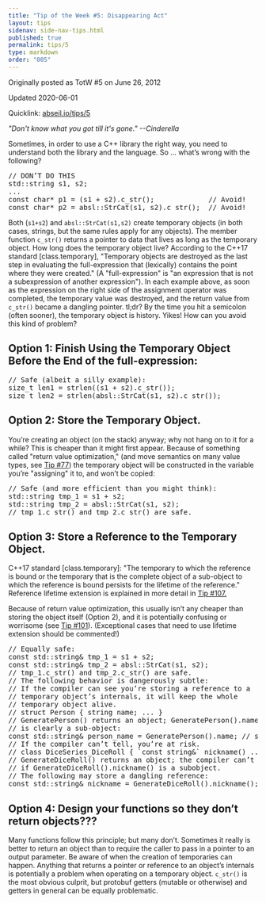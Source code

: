 ```yaml
---
title: "Tip of the Week #5: Disappearing Act"
layout: tips
sidenav: side-nav-tips.html
published: true
permalink: tips/5
type: markdown
order: "005"
---
```


Originally posted as TotW #5 on June 26, 2012



Updated 2020-06-01

Quicklink: [abseil.io/tips/5](https://abseil.io/tips/5)


*"Don't know what you got till it's gone." --Cinderella*

Sometimes, in order to use a C++ library the right way, you need to understand
both the library and the language. So … what’s wrong with the following?

<pre class="prettyprint lang-cpp bad-code">
// DON’T DO THIS
std::string s1, s2;
...
const char* p1 = (s1 + s2).c_str();             // Avoid!
const char* p2 = absl::StrCat(s1, s2).c_str();  // Avoid!
</pre>

Both (`s1+s2`) and `absl::StrCat(s1,s2)` create temporary objects (in both
cases, strings, but the same rules apply for any objects). The member function
`c_str()` returns a pointer to data that lives as long as the temporary object.
How long does the temporary object live? According to the C++17 standard
[class.temporary], "Temporary objects are destroyed as the last step in
evaluating the full-expression that (lexically) contains the point where they
were created." (A "full-expression" is "an expression that is not a
subexpression of another expression"). In each example above, as soon as the
expression on the right side of the assignment operator was completed, the
temporary value was destroyed, and the return value from `c_str()` became a
dangling pointer. tl;dr? By the time you hit a semicolon (often sooner), the
temporary object is history. Yikes! How can you avoid this kind of problem?

## Option 1: Finish Using the Temporary Object Before the End of the full-expression:

<pre class="prettyprint lang-cpp code">
// Safe (albeit a silly example):
size_t len1 = strlen((s1 + s2).c_str());
size_t len2 = strlen(absl::StrCat(s1, s2).c_str());
</pre>

## Option 2: Store the Temporary Object.

You’re creating an object (on the stack) anyway; why not hang on to it for a
while? This is cheaper than it might first appear. Because of something called
"return value optimization," (and move semantics on many value types, see
[Tip #77](/tips/77)) the temporary object will be constructed in the variable
you’re "assigning" it to, and won’t be copied:

<pre class="prettyprint lang-cpp code">
// Safe (and more efficient than you might think):
std::string tmp_1 = s1 + s2;
std::string tmp_2 = absl::StrCat(s1, s2);
// tmp_1.c_str() and tmp_2.c_str() are safe.
</pre>

## Option 3: Store a Reference to the Temporary Object.

C++17 standard [class.temporary]: "The temporary to which the reference is bound
or the temporary that is the complete object of a sub-object to which the
reference is bound persists for the lifetime of the reference." Reference
lifetime extension is explained in more detail in [Tip #107.](/tips/107.)

Because of return value optimization, this usually isn’t any cheaper than
storing the object itself (Option 2), and it is potentially confusing or
worrisome (see [Tip #101](/tips/101)). (Exceptional cases that need to use
lifetime extension should be commented!)

<pre class="prettyprint lang-cpp code">
// Equally safe:
const std::string& tmp_1 = s1 + s2;
const std::string& tmp_2 = absl::StrCat(s1, s2);
// tmp_1.c_str() and tmp_2.c_str() are safe.
// The following behavior is dangerously subtle:
// If the compiler can see you’re storing a reference to a
// temporary object’s internals, it will keep the whole
// temporary object alive.
// struct Person { string name; ... }
// GeneratePerson() returns an object; GeneratePerson().name
// is clearly a sub-object:
const std::string& person_name = GeneratePerson().name; // safe
// If the compiler can’t tell, you’re at risk.
// class DiceSeries_DiceRoll { `const string&` nickname() ... }
// GenerateDiceRoll() returns an object; the compiler can’t tell
// if GenerateDiceRoll().nickname() is a subobject.
// The following may store a dangling reference:
const std::string& nickname = GenerateDiceRoll().nickname(); // BAD!
</pre>

## Option 4: Design your functions so they don’t return objects???

Many functions follow this principle; but many don’t. Sometimes it really is
better to return an object than to require the caller to pass in a pointer to an
output parameter. Be aware of when the creation of temporaries can happen.
Anything that returns a pointer or reference to an object’s internals is
potentially a problem when operating on a temporary object. `c_str()` is the
most obvious culprit, but protobuf getters (mutable or otherwise) and getters in
general can be equally problematic.
